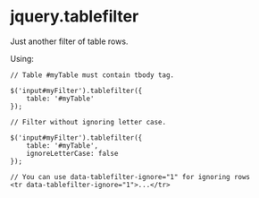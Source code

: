 jquery.tablefilter
==================

Just another filter of table rows.

Using:

    // Table #myTable must contain tbody tag.

    $('input#myFilter').tablefilter({
        table: '#myTable'
    });

    // Filter without ignoring letter case.

    $('input#myFilter').tablefilter({
        table: '#myTable',
        ignoreLetterCase: false
    });

    // You can use data-tablefilter-ignore="1" for ignoring rows
    <tr data-tablefilter-ignore="1">...</tr>